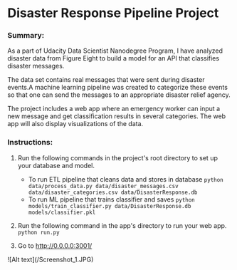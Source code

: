 # Disaster Response Pipeline Project

### Summary:

As a part of Udacity Data Scientist Nanodegree Program, I have analyzed disaster data from Figure Eight to build a model for an API that classifies disaster messages.

The data set contains real messages that were sent during disaster events.A machine learning pipeline was created to categorize these events so that one can send the messages to an appropriate disaster relief agency.

The project includes a web app where an emergency worker can input a new message and get classification results in several categories. The web app will also display visualizations of the data. 



### Instructions:
1. Run the following commands in the project's root directory to set up your database and model.

    - To run ETL pipeline that cleans data and stores in database
        `python data/process_data.py data/disaster_messages.csv data/disaster_categories.csv data/DisasterResponse.db`
    - To run ML pipeline that trains classifier and saves
        `python models/train_classifier.py data/DisasterResponse.db models/classifier.pkl`

2. Run the following command in the app's directory to run your web app.
    `python run.py`

3. Go to http://0.0.0.0:3001/

![Alt text]\(/Screenshot_1.JPG)
